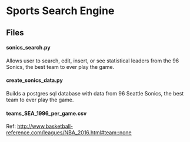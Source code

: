 # Sports Search Engine

## Files

#### sonics_search.py
Allows user to search, edit, insert, or see statistical leaders from the 96 Sonics, the best team to ever play the game.

#### create_sonics_data.py
Builds a postgres sql database with data from 96 Seattle Sonics, the best team to ever play the game.

#### teams_SEA_1996_per_game.csv
Ref: http://www.basketball-reference.com/leagues/NBA_2016.html#team::none

